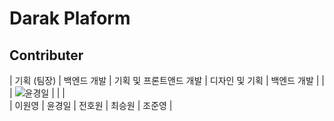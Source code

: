 # Darak Plaform

## Contributer

|   기획 (팀장) |  백엔드 개발 | 기획 및 프론트앤드 개발 | 디자인 및 기획 | 백엔드 개발 |  <!-- 역할은 자기가 알아서 맞게 고치세요 ㅎㅎ -->
|             |  ![윤경일](https://github.com/user-attachments/assets/7f025b16-fb0d-4c76-8e0d-c7cef8985592)        |  |  |  
|   이원영     |   윤경일   |   전호원     |   최승원     |   조준영      |    
